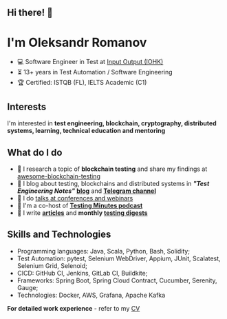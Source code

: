 ## Hi there! 👋

# I'm Oleksandr Romanov

- 💻 Software Engineer in Test at [Input Output (IOHK)](https://iohk.io/)
- ⏳ 13+ years in Test Automation / Software Engineering
- 🏆 Certified: ISTQB (FL), IELTS Academic (C1)

## Interests

I'm interested in **test engineering, blockchain, cryptography, distributed systems, learning, technical education and mentoring**

## What do I do

- 📏 I research a topic of **blockchain testing** and share my findings at [awesome-blockchain-testing](https://github.com/alexromanov/awesome-blockchain-testing)
- 📝 I blog about testing, blockchains and distributed systems in ***"Test Engineering Notes"*** **[blog](https://testengineeringnotes.com/)** and **[Telegram channel](@testengineering)**
- 🎸 I do [talks at conferences and webinars](https://testengineeringnotes.com/talks/)
- 🎤 I'm a co-host of **[Testing Minutes podcast](https://youtu.be/jcbc1YOSHT8?si=d7siLc83FfrfGcNS)**
- 📖 I write **[articles]([articles](https://www.getxray.app/blog/testability-in-the-software-development-lifecycle))** and **monthly [testing digests](https://dou.ua/users/alexandr-romanov/articles/)**

## Skills and Technologies

- Programming languages: Java, Scala, Python, Bash, Solidity;
- Test Automation: pytest, Selenium WebDriver, Appium, JUnit, Scalatest, Selenium Grid, Selenoid;
- CICD: GitHub CI, Jenkins, GitLab CI, Buildkite;
- Frameworks: Spring Boot, Spring Cloud Contract, Cucumber, Serenity, Gauge;
- Technologies: Docker, AWS, Grafana, Apache Kafka

**For detailed work experience** - refer to my [CV](https://docs.google.com/document/d/e/2PACX-1vTbHDlOtD7pCFNlM4R-cjLY-mkxiFxh6XJ1wv_ewT8a-wlJ_gmhCueuLajVextzXdNIVZ-BnuKBCJdB/pub)